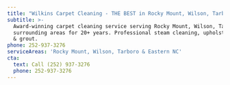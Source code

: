 ```yaml
---
title: "Wilkins Carpet Cleaning - THE BEST in Rocky Mount, Wilson, Tarboro - edited!\U0001F389"
subtitle: >-
  Award-winning carpet cleaning service serving Rocky Mount, Wilson, Tarboro &
  surrounding areas for 20+ years. Professional steam cleaning, upholstery, tile
  & grout.
phone: 252-937-3276
serviceAreas: 'Rocky Mount, Wilson, Tarboro & Eastern NC'
cta:
  text: Call (252) 937-3276
  phone: 252-937-3276
---
```


